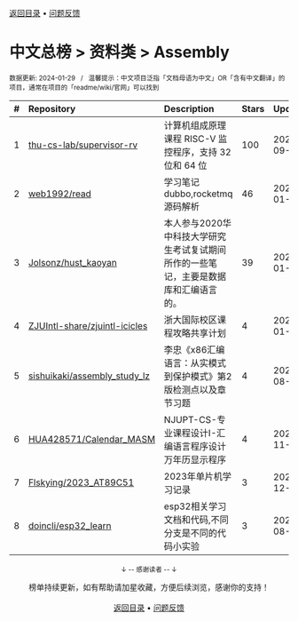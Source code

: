 <a href="https://gitee.com/GrowingGit/GitHub-Chinese-Top-Charts#github中文排行榜">返回目录</a> • <a href="/content/docs/feedback.md">问题反馈</a>

# 中文总榜 > 资料类 > Assembly
<sub>数据更新: 2024-01-29&nbsp;&nbsp;&nbsp;/&nbsp;&nbsp;&nbsp;温馨提示：中文项目泛指「文档母语为中文」OR「含有中文翻译」的项目，通常在项目的「readme/wiki/官网」可以找到</sub>

|#|Repository|Description|Stars|Updated|
|:-|:-|:-|:-|:-|
|1|[thu-cs-lab/supervisor-rv](https://github.com/thu-cs-lab/supervisor-rv)|计算机组成原理课程 RISC-V 监控程序，支持 32 位和 64 位|100|2023-09-21|
|2|[web1992/read](https://github.com/web1992/read)|学习笔记 dubbo,rocketmq 源码解析|46|2024-01-04|
|3|[Jolsonz/hust_kaoyan](https://github.com/Jolsonz/hust_kaoyan)|本人参与2020华中科技大学研究生考试复试期间所作的一些笔记，主要是数据库和汇编语言的。|39|2024-01-11|
|4|[ZJUIntl-share/zjuintl-icicles](https://github.com/ZJUIntl-share/zjuintl-icicles)|浙大国际校区课程攻略共享计划|4|2024-01-20|
|5|[sishuikaki/assembly_study_lz](https://github.com/sishuikaki/assembly_study_lz)|李忠《x86汇编语言：从实模式到保护模式》第2版检测点以及章节习题|4|2023-08-24|
|6|[HUA428571/Calendar_MASM](https://github.com/HUA428571/Calendar_MASM)|NJUPT-CS-专业课程设计I-汇编语言程序设计 万年历显示程序|4|2023-11-10|
|7|[Flskying/2023_AT89C51](https://github.com/Flskying/2023_AT89C51)|2023年单片机学习记录|3|2023-12-13|
|8|[doincli/esp32_learn](https://github.com/doincli/esp32_learn)|esp32相关学习文档和代码,不同分支是不同的代码小实验|3|2023-08-04|

<div align="center">
    <p><sub>↓ -- 感谢读者 -- ↓</sub></p>
    榜单持续更新，如有帮助请加星收藏，方便后续浏览，感谢你的支持！
</div>

<br/>

<div align="center"><a href="https://gitee.com/GrowingGit/GitHub-Chinese-Top-Charts#github中文排行榜">返回目录</a> • <a href="/content/docs/feedback.md">问题反馈</a></div>
